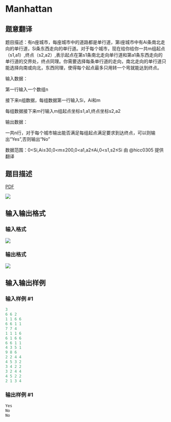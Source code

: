 # Manhattan

## 题意翻译

题目描述：有n座城市，每座城市中的道路都是单行道，第i座城市中有Ai条南北走向的单行道，Si条东西走向的单行道。对于每个城市，现在给你给你一共m组起点（s1,a1）,终点（s2,a2）,表示起点在第s1条南北走向单行道和第a1条东西走向的单行道的交界处，终点同理。你需要选择每条单行道的走向，南北走向的单行道只能选择向南或向北，东西同理，使得每个起点最多只用转一个弯就能达到终点。

输入数据：

第一行输入一个数组n

接下来n组数据，每组数据第一行输入Si，Ai和m

每组数据接下来m行输入m组起点坐标s1,a1,终点坐标s2,a2

输出数据：

一共n行，对于每个城市输出能否满足每组起点满足要求到达终点，可以则输出“Yes”,否则输出“No”

数据范围：0<Si,Ai≤30,0<m≤200,0<a1,a2≤Ai,0<s1,s2≤Si 由 @hicc0305 提供翻译

## 题目描述

[problemUrl]: https://uva.onlinejudge.org/index.php?option=com_onlinejudge&Itemid=8&category=15&page=show_problem&problem=1260

[PDF](https://uva.onlinejudge.org/external/103/p10319.pdf)

![](https://cdn.luogu.com.cn/upload/vjudge_pic/UVA10319/cf148334d92a1ea8a97dd66d85b0287f98999318.png)

## 输入输出格式

### 输入格式

![](https://cdn.luogu.com.cn/upload/vjudge_pic/UVA10319/7283296ee646d259bb38857bda96f83176545309.png)

### 输出格式

![](https://cdn.luogu.com.cn/upload/vjudge_pic/UVA10319/3799b8b1fb4c87f749fce821e291415fab8c7ef6.png)

## 输入输出样例

### 输入样例 #1

```cpp
3
6 6 2
1 1 6 6
6 6 1 1
7 7 4
1 1 1 6
6 1 6 6
6 6 1 1
4 3 5 1
9 8 6
2 2 4 4
4 5 3 2
3 4 2 2
3 2 4 4
4 5 2 2
2 1 3 4
```


### 输出样例 #1

```cpp
Yes
No
No
```


